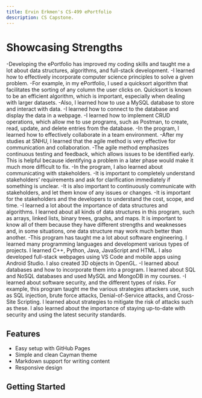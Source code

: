 ```yaml
---
title: Ervin Erkmen's CS-499 ePortfolio
description: CS Capstone.
---
```


# Showcasing Strengths

-Developing the ePortfolio has improved my coding skills and taught me a lot about data structures, algorithms, and full-stack development.
-I learned how to effectively incorporate computer science principles to solve a given problem.
-For example, in my ePortfolio, I used a quicksort algorithm that facilitates the sorting of any column the user clicks on. Quicksort is known to be an efficient algorithm, which is important, especially when dealing with larger datasets.
-Also, I learned how to use a MySQL database to store and interact with data.
-I learned how to connect to the database and display the data in a webpage.
-I learned how to implement CRUD operations, which allow me to use programs, such as Postman, to create, read, update, and delete entries from the database.
-In the program, I learned how to effectively collaborate in a team environment. 
-After my studies at SNHU, I learned that the agile method is very effective for communication and collaboration.
-The agile method emphasizes continuous testing and feedback, which allows issues to be identified early. This is helpful because identifying a problem in a later phase would make it much more difficult to fix. 
-In the program, I also learned about communicating with stakeholders.
-It is important to completely understand stakeholders’ requirements and ask for clarification immediately if something is unclear.
-It is also important to continuously communicate with stakeholders, and let them know of any issues or changes.
-It is important for the stakeholders and the developers to understand the cost, scope, and time. 
-I learned a lot about the importance of data structures and algorithms. I learned about all kinds of data structures in this program, such as arrays, linked lists, binary trees, graphs, and maps. It is important to know all of them because they have different strengths and weaknesses and, in some situations, one data structure may work much better than another.
-This program has taught me a lot about software engineering. I learned many programming languages and development various types of projects. I learned C++, Python, Java, JavaScript and HTML. I also developed full-stack webpages using VS Code and mobile apps using Android Studio. I also created 3D objects in OpenGL. 
-I learned about databases and how to incorporate them into a program. I learned about SQL and NoSQL databases and used MySQL and MongoDB in my courses. 
-I learned about software security, and the different types of risks. For example, this program taught me the various strategies attackers use, such as SQL injection, brute force attacks, Denial-of-Service attacks, and Cross-Site Scripting. I learned about strategies to mitigate the risk of attacks such as these. I also learned about the importance of staying up-to-date with security and using the latest security standards.


## Features

- Easy setup with GitHub Pages
- Simple and clean Cayman theme
- Markdown support for writing content
- Responsive design

## Getting Started
